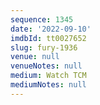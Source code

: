 ```yaml
---
sequence: 1345
date: '2022-09-10'
imdbId: tt0027652
slug: fury-1936
venue: null
venueNotes: null
medium: Watch TCM
mediumNotes: null
---
```


